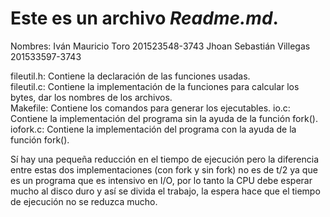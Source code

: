 # Este es un archivo *Readme.md*.

Nombres: Iván Mauricio Toro           201523548-3743
	Jhoan Sebastián Villegas     201533597-3743

fileutil.h: Contiene la declaración de las funciones usadas.   
fileutil.c: Contiene la implementación de la funciones para calcular los bytes, dar los nombres de los archivos.  
Makefile: Contiene los comandos para generar los ejecutables.
io.c: Contiene la implementación del programa sin la ayuda de la función fork().
iofork.c: Contiene la implementación del programa con la ayuda de la función fork().

Sí hay una pequeña reducción en el tiempo de ejecución pero la diferencia entre estas dos implementaciones (con fork y sin fork) no es de t/2 ya 
que es un programa que es intensivo en I/O, por lo tanto la CPU debe esperar mucho al disco duro y así se divida el trabajo, 
la espera hace que el tiempo de ejecución no se reduzca mucho.
